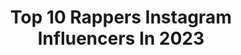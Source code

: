 ---
title: Top 10 Rappers Instagram Influencers In 2023
description: >-
  Find top rappers Instagram influencers in 2023. Most popular hashtags: #dubai #tiktok #tseries.
platform: Instagram
hits: 2257
text_top: Analyze the most popular Instagram influencers on inBeat.
text_bottom: Our database holds 2257 Instagram influencers like this for you to collaborate.
profiles:
  - username: "wessamq"
    fullname: >-
      Wessam Qutob
    bio: >-
      •Jordan📍 •Content creator/Rapper •Official @fifaworldcup Ambassador 2022 •Brand Ambassador @OrangeJo, @jeenyjo
    location: ""
    followers: 3807449
    engagement: 675
    commentsToLikes: 0.089199
    id: ck9wg2qtbrn470j788m3u0y2b
    verified: false
    hashtags: "#hello5g, #fifaworldcup, #roadto2022, #ad"
  - username: "yohanimusic"
    fullname: >-
      Yohani
    bio: >-
      🇱🇰 Singer / Songwriter/ Rapper / Producer 📍Mumbai 🇮🇳. #TuSaamneAaye Song Out Now 👇👇👇
    location: "India"
    followers: 1045729
    engagement: 393
    commentsToLikes: 0.007020
    id: ck5hq87x4soe50i11p0e4r04q
    verified: false
    hashtags: "#krishankumar, #jehdanasha, #bhushankumar, #anactionhero"
  - username: "neidesofia"
    fullname: >-
      Fruto Proibido🍎
    bio: >-
      🎤 💿RAPPER 🌸INFLUENCER 👩🏽‍💻 EMPRESÁRIA Casada 💍 @gregorioarthur shows : ‭+244 925 070 085‬ @evelinecosmetics @natuhaircosmeticos @upclinic.pt
    location: "Portugal"
    followers: 1628129
    engagement: 86
    commentsToLikes: 0.009225
    id: ck5hqjqaet7rx0i118chu9oeq
    verified: true
    hashtags: ""
  - username: "coebuddy"
    fullname: >-
      BUDDY POKE
    bio: >-
      💙 Pai do Bernardo 🎤 Rapper RJ 🤪 REI DA GASTATIVIDADE! . ☎️: 21 98068-5040 (Agenda fechada!) . ÚLTIMO LANÇAMENTO! 👇👇👇👇
    location: "Brazil"
    followers: 407142
    engagement: 679
    commentsToLikes: 0.040831
    id: ck6u5ukp5bu4a0j71x7cayreh
    verified: false
    hashtags: ""
  - username: "hamedfard"
    fullname: >-
      Hamed Fard
    bio: >-
      The Official Instagram Account Of Hamed Fard Iranian Rapper
    location: "Turkey"
    followers: 193508
    engagement: 1248
    commentsToLikes: 0.097259
    id: ck9wi5xvq0vxl0j78chkqg10l
    verified: false
    hashtags: "#isfahan, #rapper, #khashayiar, #spotify"
  - username: "tarooq_official"
    fullname: >-
      T.M.X🦅
    bio: >-
      سُوري🔱 #Rapper🎙 Dubai | Istanbul📍 + BUSINESS MAN يتحدى المخاطر⚡️ MANAGER OF : @shadler_production ⚔️ @arnod_mx is here ⚔️ 🔻FOLLOW ME🔻
    location: "United Arab Emirates"
    followers: 129235
    engagement: 564
    commentsToLikes: 0.049591
    id: ck8szgbmxoc2p0j7815s6vury
    verified: false
    hashtags: "#turkey, #istanbul, #syria, #dubai"
  - username: "mcbmooo"
    fullname: >-
      MC BMO
    bio: >-
      rapper, compositor, freestyle • shows: 011 941798066 @nviprodutora
    location: "Brazil"
    followers: 829755
    engagement: 1021
    commentsToLikes: 0.024751
    id: ck5hgprqc43gb0i112ypo3zkq
    verified: false
    hashtags: ""
  - username: "juniormcoficial"
    fullname: >-
      Júnior Mc / Faixa Preta
    bio: >-
      Rapper Integrante da @familiatriplice Lauro De Freitas BA Se inscreve lá
    location: "Brazil"
    followers: 17501
    engagement: 1345
    commentsToLikes: 0.054776
    id: ck5q1y76hdcwv0i1119ifmpeb
    verified: false
    hashtags: "#reels, #africanizeoficial, #pretinhodopoder, #oftriip"
  - username: "lilkloroxxx"
    fullname: >-
      Lil Kloroxxx
    bio: >-
      Rapper // Lifestyle Artist 🙏🏻 Yea I’m giving away a Wraith 💪🏻 LATEST VISUAL 👇🏻👇🏻
    location: "United States"
    followers: 35382
    engagement: 1528
    commentsToLikes: 0.049377
    id: ck8weho4oe2e60j78aczwh872
    verified: false
    hashtags: "#platinum, #traptothefuture, #promqueen, #halloween"
  - username: "bigtobzsf"
    fullname: >-
      Big Tobz
    bio: >-
      Rapper | Songwriter | Actor #NEARLYQUIT OUT NOW
    location: "Spain"
    followers: 177679
    engagement: 244
    commentsToLikes: 0.026867
    id: ck5c6w1zk6bhh0i116w46j15s
    verified: true
    hashtags: "#cagecitylondon, #oursnottheirs, #togetherwearestronger, #nearlyquit"
---